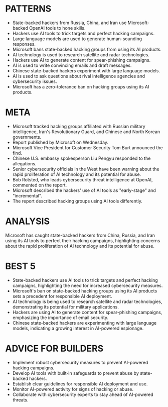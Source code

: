 # PATTERNS
* State-backed hackers from Russia, China, and Iran use Microsoft-backed OpenAI tools to hone skills.
* Hackers use AI tools to trick targets and perfect hacking campaigns.
* Large language models are used to generate human-sounding responses.
* Microsoft bans state-backed hacking groups from using its AI products.
* AI technology is used to research satellite and radar technologies.
* Hackers use AI to generate content for spear-phishing campaigns.
* AI is used to write convincing emails and draft messages.
* Chinese state-backed hackers experiment with large language models.
* AI is used to ask questions about rival intelligence agencies and cybersecurity issues.
* Microsoft has a zero-tolerance ban on hacking groups using its AI products.

# META
* Microsoft tracked hacking groups affiliated with Russian military intelligence, Iran's Revolutionary Guard, and Chinese and North Korean governments.
* Report published by Microsoft on Wednesday.
* Microsoft Vice President for Customer Security Tom Burt announced the find.
* Chinese U.S. embassy spokesperson Liu Pengyu responded to the allegations.
* Senior cybersecurity officials in the West have been warning about the rapid proliferation of AI technology and its potential for abuse.
* Bob Rotsted, who leads cybersecurity threat intelligence at OpenAI, commented on the report.
* Microsoft described the hackers' use of AI tools as "early-stage" and "incremental".
* The report described hacking groups using AI tools differently.

# ANALYSIS
Microsoft has caught state-backed hackers from China, Russia, and Iran using its AI tools to perfect their hacking campaigns, highlighting concerns about the rapid proliferation of AI technology and its potential for abuse.

# BEST 5
* State-backed hackers use AI tools to trick targets and perfect hacking campaigns, highlighting the need for increased cybersecurity measures.
* Microsoft's ban on state-backed hacking groups using its AI products sets a precedent for responsible AI deployment.
* AI technology is being used to research satellite and radar technologies, demonstrating its potential for military applications.
* Hackers are using AI to generate content for spear-phishing campaigns, emphasizing the importance of email security.
* Chinese state-backed hackers are experimenting with large language models, indicating a growing interest in AI-powered espionage.

# ADVICE FOR BUILDERS
* Implement robust cybersecurity measures to prevent AI-powered hacking campaigns.
* Develop AI tools with built-in safeguards to prevent abuse by state-backed hackers.
* Establish clear guidelines for responsible AI deployment and use.
* Monitor AI-powered activity for signs of hacking or abuse.
* Collaborate with cybersecurity experts to stay ahead of AI-powered threats.

